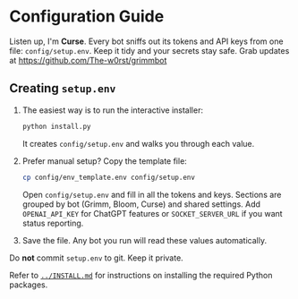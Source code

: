 # Configuration Guide

Listen up, I'm **Curse**. Every bot sniffs out its tokens and API keys from one
file: `config/setup.env`. Keep it tidy and your secrets stay safe. Grab updates
at https://github.com/The-w0rst/grimmbot

## Creating `setup.env`

1. The easiest way is to run the interactive installer:

   ```bash
   python install.py
   ```
   It creates `config/setup.env` and walks you through each value.

2. Prefer manual setup? Copy the template file:

   ```bash
   cp config/env_template.env config/setup.env
   ```

   Open `config/setup.env` and fill in all the tokens and keys. Sections are grouped by bot
   (Grimm, Bloom, Curse) and shared settings. Add `OPENAI_API_KEY` for ChatGPT
   features or `SOCKET_SERVER_URL` if you want status reporting.

3. Save the file. Any bot you run will read these values automatically.

Do **not** commit `setup.env` to git. Keep it private.

Refer to [`../INSTALL.md`](../INSTALL.md) for instructions on installing the
required Python packages.

